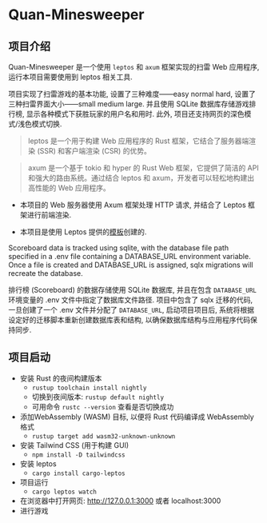 # Quan-Minesweeper

## 项目介绍
Quan-Minesweeper 是一个使用 `leptos` 和 `axum` 框架实现的扫雷 Web 应用程序, 运行本项目需要使用到 leptos 相关工具. 

项目实现了扫雷游戏的基本功能, 设置了三种难度——easy normal hard, 设置了三种扫雷界面大小——small medium large. 并且使用 SQLite 数据库存储游戏排行榜, 显示各种模式下获胜玩家的用户名和用时. 此外, 项目还支持网页的深色模式/浅色模式切换.

> leptos 是一个用于构建 Web 应用程序的 Rust 框架，它结合了服务器端渲染 (SSR) 和客户端渲染 (CSR) 的优势。

> axum 是一个基于 tokio 和 hyper 的 Rust Web 框架，它提供了简洁的 API 和强大的路由系统。通过结合 leptos 和 axum，开发者可以轻松地构建出高性能的 Web 应用程序。

- 本项目的 Web 服务器使用 Axum 框架处理 HTTP 请求, 并结合了 Leptos 框架进行前端渲染.

- 本项目是使用 Leptos 提供的[模板](https://github.com/leptos-rs/start-axum)创建的.

Scoreboard data is tracked using sqlite, with the database file path specified in a .env file containing a DATABASE_URL environment variable. Once a file is created and DATABASE_URL is assigned, sqlx migrations will recreate the database.

排行榜 (Scoreboard) 的数据存储使用 SQLite 数据库, 并且在包含 `DATABASE_URL` 环境变量的 .env 文件中指定了数据库文件路径. 项目中包含了 sqlx 迁移的代码, 一旦创建了一个 .env 文件并分配了 `DATABASE_URL`, 启动项目项目后, 系统将根据设定好的迁移脚本重新创建数据库表和结构, 以确保数据库结构与应用程序代码保持同步.
## 项目启动
- 安装 Rust 的夜间构建版本
    - `rustup toolchain install nightly`
    - 切换到夜间版本: `rustup default nightly`
    - 可用命令 `rustc --version` 查看是否切换成功
- 添加WebAssembly (WASM) 目标, 以便将 Rust 代码编译成 WebAssembly 格式
    - `rustup target add wasm32-unknown-unknown`
- 安装 Tailwind CSS (用于构建 GUI)
    - `npm install -D tailwindcss`
- 安装 leptos
    - `cargo install cargo-leptos`
- 项目运行
    - `cargo leptos watch`
- 在浏览器中打开网页: http://127.0.0.1:3000 或者 localhost:3000
- 进行游戏